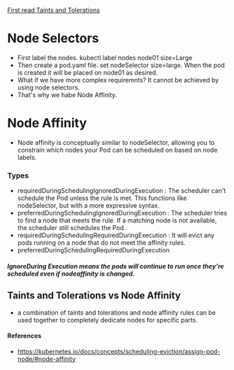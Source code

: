 [First read Taints and Tolerations](https://github.com/zainabmirkar/100DaysOfDevOps/blob/main/Kubernetes/Scheduling/Taints%20and%20Tolerations.md)


# Node Selectors
- First label the nodes. kubectl label nodes node01 size=Large
- Then create a pod.yaml file. set nodeSelector size=large. When the pod is created it will be placed on node01 as desired.
- What if we have more complex requiremnts? It cannot be achieved by using node selectors.
- That's why we habe Node Affinity.

# Node Affinity
- Node affinity is conceptually similar to nodeSelector, allowing you to constrain which nodes your Pod can be scheduled on based on node labels.

### Types
- requiredDuringSchedulingIgnoredDuringExecution : The scheduler can't schedule the Pod unless the rule is met. This functions like nodeSelector, but with a more expressive syntax.
- preferredDuringSchedulingIgnoredDuringExecution : The scheduler tries to find a node that meets the rule. If a matching node is not available, the scheduler still schedules the Pod.
- requiredDuringSchedulingRequiredDuringExecution : It will evict any pods running on a node that do not meet the affinity rules.
- preferredDuringSchedulingRequiredDuringExecution

##### IgnoreDuring Execution means the pods will continue to run once they're scheduled even if nodeaffinity is changed.


## Taints and Tolerations vs Node Affinity
- a combination of taints and tolerations and node affinity rules can be used together to completely dedicate nodes for specific parts.


#### References
- https://kubernetes.io/docs/concepts/scheduling-eviction/assign-pod-node/#node-affinity

